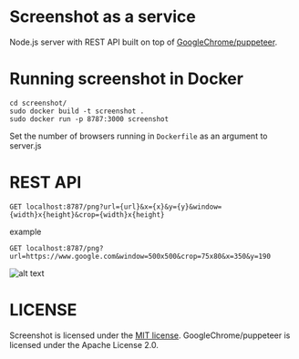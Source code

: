 # Screenshot as a service
Node.js server with REST API built on top of [GoogleChrome/puppeteer](https://github.com/GoogleChrome/puppeteer).

# Running screenshot in Docker
```
cd screenshot/
sudo docker build -t screenshot .
sudo docker run -p 8787:3000 screenshot
```
Set the number of browsers running in `Dockerfile` as an argument to server.js

# REST API
```
GET localhost:8787/png?url={url}&x={x}&y={y}&window={width}x{height}&crop={width}x{height}
```
example 
```
GET localhost:8787/png?url=https://www.google.com&window=500x500&crop=75x80&x=350&y=190
```
![alt text](https://i.imgur.com/i1SSbLM.png)
# LICENSE

Screenshot is licensed under the [MIT license](./LICENSE).
GoogleChrome/puppeteer is licensed under the Apache License 2.0.

